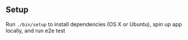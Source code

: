 ## Setup

Run `./bin/setup` to install dependencies (OS X or Ubuntu), spin up app locally, and run e2e test
